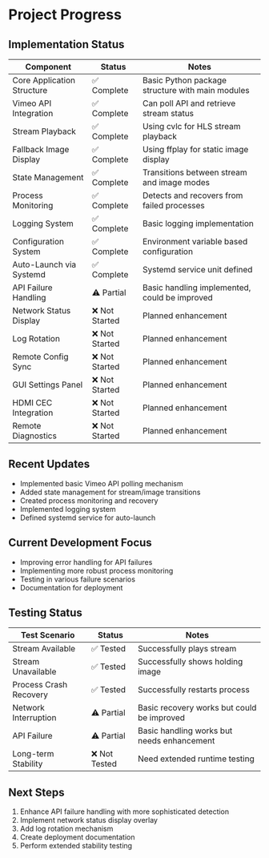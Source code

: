 # Project Progress

## Implementation Status

| Component                  | Status        | Notes                                            |
| -------------------------- | ------------- | ------------------------------------------------ |
| Core Application Structure | ✅ Complete    | Basic Python package structure with main modules |
| Vimeo API Integration      | ✅ Complete    | Can poll API and retrieve stream status          |
| Stream Playback            | ✅ Complete    | Using cvlc for HLS stream playback               |
| Fallback Image Display     | ✅ Complete    | Using ffplay for static image display            |
| State Management           | ✅ Complete    | Transitions between stream and image modes       |
| Process Monitoring         | ✅ Complete    | Detects and recovers from failed processes       |
| Logging System             | ✅ Complete    | Basic logging implementation                     |
| Configuration System       | ✅ Complete    | Environment variable based configuration         |
| Auto-Launch via Systemd    | ✅ Complete    | Systemd service unit defined                     |
| API Failure Handling       | ⚠️ Partial     | Basic handling implemented, could be improved    |
| Network Status Display     | ❌ Not Started | Planned enhancement                              |
| Log Rotation               | ❌ Not Started | Planned enhancement                              |
| Remote Config Sync         | ❌ Not Started | Planned enhancement                              |
| GUI Settings Panel         | ❌ Not Started | Planned enhancement                              |
| HDMI CEC Integration       | ❌ Not Started | Planned enhancement                              |
| Remote Diagnostics         | ❌ Not Started | Planned enhancement                              |

## Recent Updates

- Implemented basic Vimeo API polling mechanism
- Added state management for stream/image transitions
- Created process monitoring and recovery
- Implemented logging system
- Defined systemd service for auto-launch

## Current Development Focus

- Improving error handling for API failures
- Implementing more robust process monitoring
- Testing in various failure scenarios
- Documentation for deployment

## Testing Status

| Test Scenario          | Status       | Notes                                      |
| ---------------------- | ------------ | ------------------------------------------ |
| Stream Available       | ✅ Tested     | Successfully plays stream                  |
| Stream Unavailable     | ✅ Tested     | Successfully shows holding image           |
| Process Crash Recovery | ✅ Tested     | Successfully restarts process              |
| Network Interruption   | ⚠️ Partial    | Basic recovery works but could be improved |
| API Failure            | ⚠️ Partial    | Basic handling works but needs enhancement |
| Long-term Stability    | ❌ Not Tested | Need extended runtime testing              |

## Next Steps

1. Enhance API failure handling with more sophisticated detection
2. Implement network status display overlay
3. Add log rotation mechanism
4. Create deployment documentation
5. Perform extended stability testing
